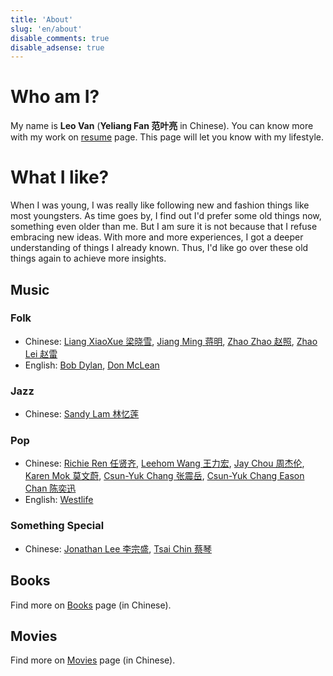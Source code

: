 ```yaml
---
title: 'About'
slug: 'en/about'
disable_comments: true
disable_adsense: true
---
```


# Who am I?

My name is **Leo Van** (**Yeliang Fan 范叶亮** in Chinese). You can know more with my work on [resume](../resume/) page. This page will let you know with my lifestyle.

# What I like?

When I was young, I was really like following new and fashion things like most youngsters. As time goes by, I find out I'd prefer some old things now, something even older than me. But I am sure it is not because that I refuse embracing new ideas. With more and more experiences, I got a deeper understanding of things I already known. Thus, I'd like go over these old things again to achieve more insights.

## Music

### Folk

- Chinese: [Liang XiaoXue 梁晓雪](https://site.douban.com/kulu/), [Jiang Ming 蒋明](https://site.douban.com/jiangming/room/623845/), [Zhao Zhao 赵照](https://site.douban.com/zhaozhao/), [Zhao Lei 赵雷](https://site.douban.com/leizizhao/)
- English: [Bob Dylan](https://en.wikipedia.org/wiki/Bob_Dylan), [Don McLean](https://en.wikipedia.org/wiki/Don_McLean)

### Jazz

- Chinese: [Sandy Lam 林忆莲](https://en.wikipedia.org/wiki/Sandy_Lam)

### Pop

- Chinese: [Richie Ren 任贤齐](https://en.wikipedia.org/wiki/Richie_Jen), [Leehom Wang 王力宏](https://en.wikipedia.org/wiki/Wang_Leehom), [Jay Chou 周杰伦](https://en.wikipedia.org/wiki/Jay_Chou), [Karen Mok 莫文蔚](https://en.wikipedia.org/wiki/Karen_Mok), [Csun-Yuk Chang 张震岳](https://en.wikipedia.org/wiki/Chang_Chen-yue), [Csun-Yuk Chang Eason Chan 陈奕迅](https://en.wikipedia.org/wiki/Eason_Chan)
- English: [Westlife](https://en.wikipedia.org/wiki/Westlife)

### Something Special

- Chinese: [Jonathan Lee 李宗盛](https://en.wikipedia.org/wiki/Jonathan_Lee_(musician)), [Tsai Chin 蔡琴](https://en.wikipedia.org/wiki/Tsai_Chin_(singer))

## Books

Find more on [Books](/cn/books) page (in Chinese).

## Movies

Find more on [Movies](/cn/movies) page (in Chinese).
